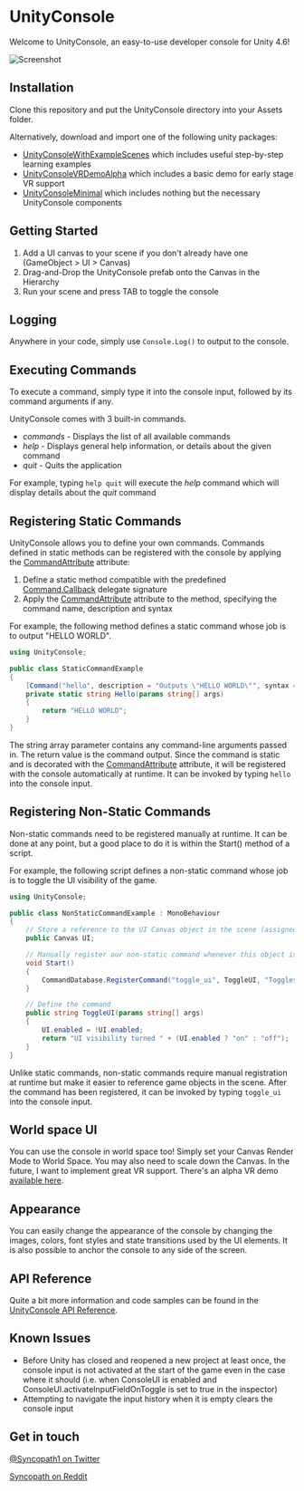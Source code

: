UnityConsole
===============
Welcome to UnityConsole, an easy-to-use developer console for Unity 4.6!

![Screenshot](https://dl.dropboxusercontent.com/u/106740647/UnityConsole/ScreenshotCropped.jpg)

## Installation
Clone this repository and put the UnityConsole directory into your Assets folder.

Alternatively, download and import one of the following unity packages:
- [UnityConsoleWithExampleScenes](http://wenzil.github.io/UnityConsole/) which includes useful step-by-step learning examples
- [UnityConsoleVRDemoAlpha](http://wenzil.github.io/UnityConsole/)  which includes a basic demo for early stage VR support
- [UnityConsoleMinimal](http://wenzil.github.io/UnityConsole/) which includes nothing but the necessary UnityConsole components

## Getting Started
1. Add a UI canvas to your scene if you don't already have one (GameObject > UI > Canvas)
2. Drag-and-Drop the UnityConsole prefab onto the Canvas in the Hierarchy
3. Run your scene and press TAB to toggle the console

## Logging
Anywhere in your code, simply use ```Console.Log()``` to output to the console.

## Executing Commands
To execute a command, simply type it into the console input, followed by its command arguments if any. 

UnityConsole comes with 3 built-in commands.
- *commands* - Displays the list of all available commands
- *help* - Displays general help information, or details about the given command
- *quit* - Quits the application

For example, typing ```help quit``` will execute the *help* command which will display details about the *quit* command

## Registering Static Commands
UnityConsole allows you to define your own commands. Commands defined in static methods can be registered with the console by applying the [CommandAttribute](http://wenzil.github.io/UnityConsole/index.html#unityconsole-namespace-commandattribute) attribute:

1. Define a static method compatible with the predefined [Command.Callback](http://wenzil.github.io/UnityConsole/index.html#unityconsole-namespace-command-callback) delegate signature
2. Apply the [CommandAttribute](http://wenzil.github.io/UnityConsole/index.html#unityconsole-namespace-commandattribute) attribute to the method, specifying the command name, description and syntax

For example, the following method defines a static command whose job is to output "HELLO WORLD".
```csharp
using UnityConsole;

public class StaticCommandExample
{
    [Command("hello", description = "Outputs \"HELLO WORLD\"", syntax = "hello")]
    private static string Hello(params string[] args)
    {
        return "HELLO WORLD";
    }
}
```

The string array parameter contains any command-line arguments passed in. The return value is the command output. Since the command is static and is decorated with the [CommandAttribute](http://wenzil.github.io/UnityConsole/index.html#unityconsole-namespace-commandattribute) attribute, it will be registered with the console automatically at runtime. It can be invoked by typing ```hello``` into the console input. 

## Registering Non-Static Commands
Non-static commands need to be registered manually at runtime. It can be done at any point, but a good place to do it is within the Start() method of a script.

For example, the following script defines a non-static command whose job is to toggle the UI visibility of the game.
```csharp
using UnityConsole;

public class NonStaticCommandExample : MonoBehaviour
{
    // Store a reference to the UI Canvas object in the scene (assigned from the inspector)
    public Canvas UI;

    // Manually register our non-static command whenever this object is initialized
    void Start()
    {
        CommandDatabase.RegisterCommand("toggle_ui", ToggleUI, "Toggles the UI visibility", "toggle_ui");
    }

    // Define the command
    public string ToggleUI(params string[] args)
    {
        UI.enabled = !UI.enabled;
        return "UI visibility turned " + (UI.enabled ? "on" : "off");
    }
}
```

Unlike static commands, non-static commands require manual registration at runtime but make it easier to reference game objects in the scene. After the command has been registered, it can be invoked by typing ```toggle_ui``` into the console input.

## World space UI
You can use the console in world space too! Simply set your Canvas Render Mode to World Space. You may also need to scale down the Canvas. In the future, I want to implement great VR support. There's an alpha VR demo [available here](http://wenzil.github.io/UnityConsole/).

## Appearance
You can easily change the appearance of the console by changing the images, colors, font styles and state transitions used by the UI elements. It is also possible to anchor the console to any side of the screen.

## API Reference
Quite a bit more information and code samples can be found in the [UnityConsole API Reference](http://wenzil.github.io/UnityConsole/).

## Known Issues
- Before Unity has closed and reopened a new project at least once, the console input is not activated at the start of the game even in the case where it should (i.e. when ConsoleUI is enabled and ConsoleUI.activateInputFieldOnToggle is set to true in the inspector)
- Attempting to navigate the input history when it is empty clears the console input

## Get in touch
[@Syncopath1 on Twitter](https://twitter.com/Syncopath1)

[Syncopath on Reddit](http://www.reddit.com/user/Syncopath)
